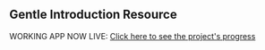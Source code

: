 
Gentle Introduction Resource
------------------------------------------------------------------------------



WORKING APP NOW LIVE: [Click here to see the project's progress](http://agile-badlands-7324.herokuapp.com/)


